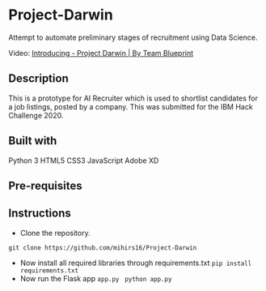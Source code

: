 # Project-Darwin
Attempt to automate preliminary stages of recruitment using Data Science.

Video: [Introducing - Project Darwin | By Team Blueprint](https://youtu.be/dAfU6YDgf8w)

## Description

This is a prototype for AI Recruiter which is used to shortlist candidates for a job listings, posted by a company. This was submitted for the IBM Hack Challenge 2020. 

## Built with 

   Python 3
   HTML5
   CSS3
   JavaScript
   Adobe XD

## Pre-requisites
   
   



## Instructions

* Clone the repository.
```git
git clone https://github.com/mihirs16/Project-Darwin
```
* Now install all required libraries through requirements.txt
``` pip install requirements.txt ```
* Now run the Flask app `app.py`
  ``` python app.py```
